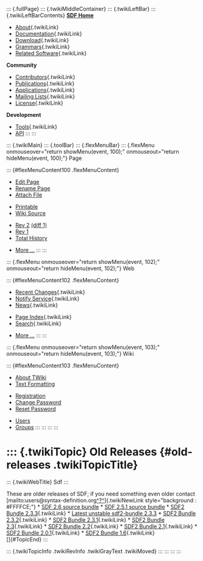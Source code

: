 ::: {.fullPage}
::: {.twikiMiddleContainer}
::: {.twikiLeftBar}
::: {.twikiLeftBarContents}
**[SDF Home](http://www.syntax-definition.org)**

-   [About](SdfLanguage){.twikiLink}
-   [Documentation](SdfDocumentation){.twikiLink}
-   [Download](SdfSoftware){.twikiLink}
-   [Grammars](SdfGrammars){.twikiLink}
-   [Related Software](SdfRelatedSoftware){.twikiLink}

**Community**

-   [Contributors](SdfDevelopment){.twikiLink}
-   [Publications](SdfPublications){.twikiLink}
-   [Applications](SdfApplications){.twikiLink}
-   [Mailing Lists](MailingList){.twikiLink}
-   [License](BSDLicense){.twikiLink}

**Development**

-   [Tools](DevelopmentTools){.twikiLink}
-   [API](http://homepages.cwi.nl/~daybuild/daily-docs)
:::
:::

::: {.twikiMain}
::: {.toolBar}
::: {.flexMenuBar}
::: {.flexMenu onmouseover="return showMenu(event, 100);" onmouseout="return hideMenu(event, 100);"}
Page

::: {#flexMenuContent100 .flexMenuContent}
-   [Edit
    Page](http://www.program-transformation.org/edit/Sdf/OldReleases?t=1536826607)
-   [Rename
    Page](http://www.program-transformation.org/rename/Sdf/OldReleases)
-   [Attach
    File](http://www.program-transformation.org/attach/Sdf/OldReleases)

<!-- -->

-   [Printable](http://www.program-transformation.org/view/Sdf/OldReleases?skin=print.pattern)
-   [Wiki
    Source](http://www.program-transformation.org/view/Sdf/OldReleases?skin=text&raw=on&contenttype=text/plain)

<!-- -->

-   [Rev
    2](http://www.program-transformation.org/view/Sdf/OldReleases?rev=1.2)
    [(diff 1)](http://www.program-transformation.org/rdiff/Sdf/OldReleases?rev1=1.2&rev2=1.1)
-   [Rev
    1](http://www.program-transformation.org/view/Sdf/OldReleases?rev=1.1)
-   [Total
    History](http://www.program-transformation.org/rdiff/Sdf/OldReleases)

<!-- -->

-   [More
    \...](http://www.program-transformation.org/oops/Sdf/OldReleases?template=oopsmore&param1=1.2&param2=1.2)
:::
:::

::: {.flexMenu onmouseover="return showMenu(event, 102);" onmouseout="return hideMenu(event, 102);"}
Web

::: {#flexMenuContent102 .flexMenuContent}
-   [Recent Changes](WebChanges){.twikiLink}
-   [Notify Service](WebNotify){.twikiLink}
-   [News](WebNews){.twikiLink}

<!-- -->

-   [Page Index](WebIndex){.twikiLink}
-   [Search](WebSearch){.twikiLink}

<!-- -->

-   [More
    \...](http://www.program-transformation.org/oops/Sdf/OldReleases?template=oopsmore&param1=1.2&param2=1.2)
:::
:::

::: {.flexMenu onmouseover="return showMenu(event, 103);" onmouseout="return hideMenu(event, 103);"}
Wiki

::: {#flexMenuContent103 .flexMenuContent}
-   [About
    TWiki](http://www.program-transformation.org/view/TWiki/WebHome)
-   [Text
    Formatting](http://www.program-transformation.org/view/TWiki/TextFormattingRules)

<!-- -->

-   [Registration](http://www.program-transformation.org/view/TWiki/TWikiRegistration)
-   [Change
    Password](http://www.program-transformation.org/view/TWiki/ChangePassword)
-   [Reset
    Password](http://www.program-transformation.org/view/TWiki/ResetPassword)

<!-- -->

-   [Users](http://www.program-transformation.org/view/Main/TWikiUsers)
-   [Groups](http://www.program-transformation.org/view/Main/TWikiGroups)
:::
:::
:::
:::

::: {.twikiTopic}
Old Releases {#old-releases .twikiTopicTitle}
============

::: {.twikiWebTitle}
Sdf
:::

These are older releases of SDF; if you need something even older
contact
[mailto:users\@syntax-definition.org[^?^](http://www.program-transformation.org/edit/Sdf/Mailtouserssyntax-definitionorg?topicparent=Sdf.OldReleases)]{.twikiNewLink
style="background : #FFFFCE;"} \* [SDF 2.6 source
bundle](http://www.meta-environment.org/releases/sdf-bundle-2.6-precollected.tar.gz)
\* [SDF 2.5.1 source
bundle](http://www.meta-environment.org/releases/sdf-bundle-2.5.1-precollected.tar.gz)
\* [SDF2 Bundle 2.3.3](Sdf2BundleRelease233){.twikiLink} \* [Latest
unstable sdf2-bundle
2.3.3](http://nix.cs.uu.nl/dist/meta-environment/sdf2-bundle-unstable-latest/)
\* [SDF2 Bundle 2.3.2](Sdf2BundleRelease232){.twikiLink} \* [SDF2 Bundle
2.3.1](Sdf2BundleRelease231){.twikiLink} \* [SDF2 Bundle
2.3](Sdf2BundleRelease23){.twikiLink} \* [SDF2 Bundle
2.2](Sdf2BundleRelease22){.twikiLink} \* [SDF2 Bundle
2.1](Sdf2BundleRelease21){.twikiLink} \* [SDF2 Bundle
2.0.1](Sdf2BundleRelease201){.twikiLink} \* [SDF2 Bundle
1.6](Sdf2BundleRelease16){.twikiLink}\
[]{#TopicEnd}
:::

::: {.twikiTopicInfo .twikiRevInfo .twikiGrayText .twikiMoved}
:::
:::
:::
:::

